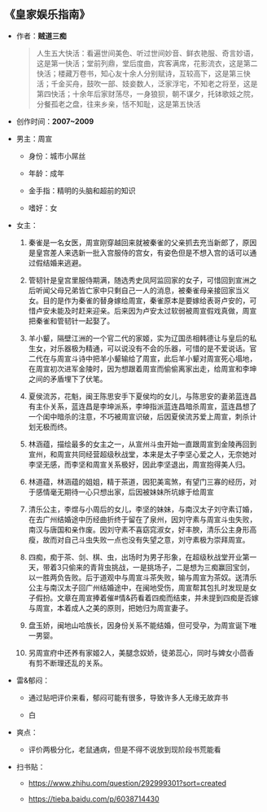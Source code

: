 ## 《皇家娱乐指南》

- 作者：**贼道三痴**
  
    > 人生五大快活：看遍世间美色、听过世间妙音、鲜衣艳服、奇言妙语，这是第一快活；堂前列鼎，堂后度曲，宾客满席，花影流衣，这是第二快活；楼藏万卷书，知心友十余人分别赋诗，互较高下，这是第三快活；千金买舟，鼓吹一部、妓妾数人，泛家浮宅，不知老之将至，这是第四快活；十余年后家财荡尽，一身狼狈，朝不谋夕，托钵歌妓之院，分餐孤老之盘，往来乡亲，恬不知耻，这是第五快活

- 创作时间：**2007~2009**

- 男主：周宣

  * 身份：城市小屌丝
  
  * 年龄：成年
  * 金手指：精明的头脑和超前的知识
  * 嗜好：女

- 女主：

  1. 秦雀是一名女医，周宣刚穿越回来就被秦雀的父亲抓去充当新郎了，原因是皇宫差人来选新一批入宫服侍的宫女，有姿色但是不想入宫的话可以通过假结婚来逃避。

  2. 管韧针是皇宫里服侍期满，随选秀史凤阿监回家的女子，可惜回到宣洲之后听闻父母兄弟皆亡家中只剩自己一人的消息，被秦雀母亲接回家当义女。目的是作为秦雀的替身嫁给周宣，秦雀原本是要嫁给表哥卢安的，可惜卢安未能及时赶来迎亲。后来因为卢安太过软弱被周宣假戏真做，周宣把秦雀和管韧针一起娶了。
  3. 羊小颦，隔壁江洲的一个官二代的家姬，实为辽国丞相韩德让与皇后的私生女，对乐器极为精通，可以说没有不会的乐器，可惜的是不爱说话。官二代在与周宣斗诗中把羊小颦输给了周宣，此后羊小颦对周宣死心塌地，在周宣初次进军金陵时，因为想跟着周宣而偷偷离家出走，给周宣和李坤之间的矛盾埋下了伏笔。
  4. 夏侯流苏，花魁，闽王陈思安手下夏侯均的女儿，与陈思安的妻弟蓝连昌有主仆关系，蓝连昌是李坤派系，李坤指派蓝连昌暗杀周宣，蓝连昌想了一个闺中暗杀的注意，不巧被周宣识破，后因夏侯流苏爱上周宣，刺杀计划无极而终。
  5. 林涵蕴，描绘最多的女主之一，从宣州斗虫开始一直跟周宣到金陵再回到宣州，和周宣共同经营超级秋战堂，本来是太子李坚心爱之人，无奈她对李坚无感，而李坚和周宣关系极好，因此李坚退出，周宣抱得美人归。
  6. 林道蕴，林涵蕴的姐姐，精于茶道，因犯美鸾煞，有望门三寡的经历，对于感情毫无期待一心只想出家，后因被妹妹所坑嫁于给周宣
  7. 清乐公主，李煜与小周后的女儿，李坚的妹妹，与南汉太子刘守素订婚，在去广州结婚途中历经曲折终于留在了泉州，因刘守素与周宣斗虫失败，南汉与唐国和亲作废。因刘守素不喜窈窕淑女，好丰腴，清乐公主身形高瘦，故而对自己斗虫失败一点也没有失望之意，刘守素极为崇拜周宣。
  8. 四痴，痴于茶、剑、棋、虫，出场时为男子形象，在超级秋战堂开业第一天，带着3只偷来的青背虫挑战，一是挑场子，二是想为三痴赢回宝剑，以一胜两负告败。后于道观中与周宣斗茶失败，输与周宣为茶奴。送清乐公主与南汉太子回广州结婚途中，在闽地受伤，周宣帮其包扎时发现是女子假扮。文章在周宣捧着催#情&药看着四痴而结束，并未提到四痴是否嫁与周宣，本着成人之美的原则，把她归为周宣妻子。
  9. 盘玉娇，闽地山哈族长，因身份关系不能结婚，但可受孕，为周宣诞下唯一男婴。
  10. 另周宣府中还养有家姬2人，美腿念奴娇，徒弟蕊心，同时与婢女小茴香有剪不断理还乱的关系。

- 雷&郁闷：

  * 通过贴吧评价来看，郁闷可能有很多，导致许多人无缘无故弃书

  * 白

- 爽点：
  
  * 评价两极分化，老鼠通病，但是不得不说放到现阶段书荒能看

- 扫书贴：
  
  * <https://www.zhihu.com/question/292999301?sort=created>

  * <https://tieba.baidu.com/p/6038714430>